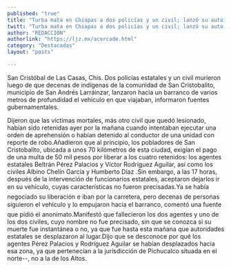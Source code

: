```yaml
---
published: "true"
title: "Turba mata en Chiapas a dos policías y un civil; lanzó su auto a barranco"
twitt: "Turba mata en Chiapas a dos policías y un civil; lanzó su auto a barranco"
author: "REDACCION"
authorlink: "https://ljz.mx/acercade.html"
category: "Destacadas"
layout: "posts"

---
```



  San Cristóbal de Las Casas, Chis. Dos policías estatales y un civil murieron luego de que decenas de indígenas de la comunidad de San Cristobalito, municipio de San Andrés Larráinzar, lanzaron hacia un barranco de varios metros de profundidad el vehículo en que viajaban, informaron fuentes gubernamentales.



  Dijeron que las víctimas mortales, más otro civil que quedó lesionado, habían sido retenidas ayer por la mañana cuando intentaban ejecutar una orden de aprehensión o habían detenido al conductor de una unidad con reporte de robo.Añadieron que al principio, los pobladores de San Cristobalito, ubicada a unos 70 kilómetros de esta ciudad, exigían el pago de una multa de 50 mil pesos por liberar a los cuatro retenidos: los agentes estatales Beltrán Pérez Palacios y Víctor Rodríguez Aguilar, así como los civiles Albino Chelín García y Humberto Díaz .Sin embargo, a las 17 horas, después de la intervención de funcionarios estatales, aceptaron dejarlos ir en su vehículo, cuyas características no fueron precisadas.Ya se había negociado su liberación e iban por la carretera, pero decenas de personas siguieron el vehículo y lo empujaron hacia el barranco, comentó una fuente que pidió el anonimato.Manifestó que fallecieron los dos agentes y uno de los dos civiles, cuyo nombre no fue precisado, sin que se conozca si su muerte fue instantánea o no, ya que fue hasta esta mañana que autoridades estatales se desplazaron al lugar.Dijo que se desconoce por qué los agentes Pérez Palacios y Rodríguez Aguilar se habían desplazados hacia esa zona, ya que pertenecían a la jurisdicción de Pichucalco situada en el norte--, no a la de los Altos.

